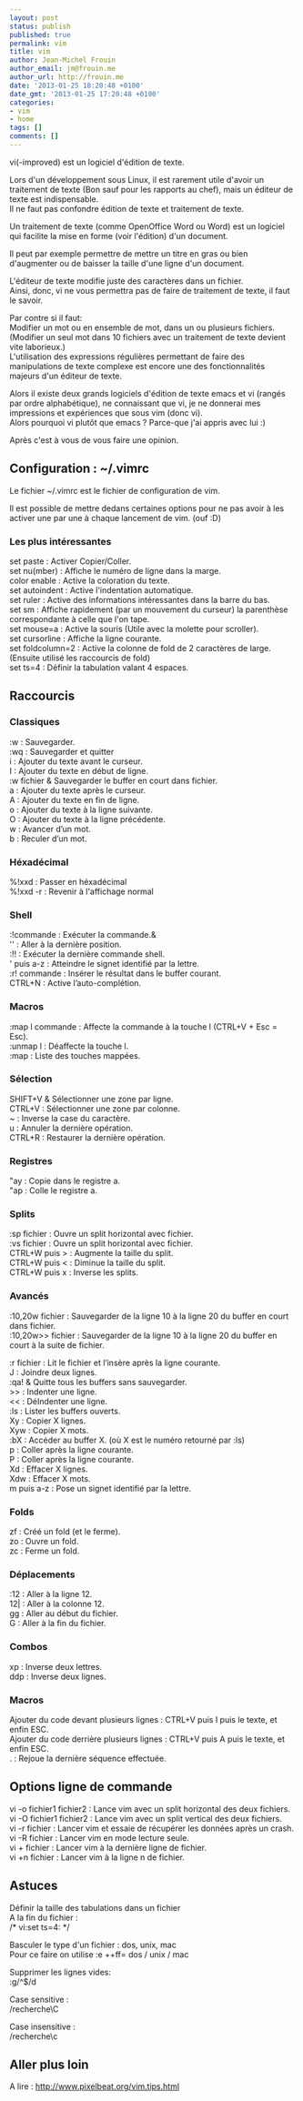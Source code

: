 ```yaml
---
layout: post
status: publish
published: true
permalink: vim
title: vim
author: Jean-Michel Frouin
author_email: jm@frouin.me
author_url: http://frouin.me
date: '2013-01-25 18:20:48 +0100'
date_gmt: '2013-01-25 17:20:48 +0100'
categories:
- vim
- home
tags: []
comments: []
---
```

<p>vi(-improved) est un logiciel d'édition de texte.</p>
<p>Lors d'un développement sous Linux, il est rarement utile d'avoir un traitement de texte (Bon sauf pour les rapports au chef), mais un éditeur de texte est indispensable.<br />
Il ne faut pas confondre édition de texte et traitement de texte.</p>
<p>Un traitement de texte (comme OpenOffice Word ou Word) est un logiciel qui facilite la mise en forme (voir l'édition) d'un document.<br /></p>
<!--more-->
<p>Il peut par exemple permettre de mettre un titre en gras ou bien d'augmenter ou de baisser la taille d'une ligne d'un document.</p>
<p>L'éditeur de texte modifie juste des caractères dans un fichier.<br />
Ainsi, donc, vi ne vous permettra pas de faire de traitement de texte, il faut le savoir.</p>
<p>Par contre si il faut:<br />
Modifier un mot ou en ensemble de mot, dans un ou plusieurs fichiers. (Modifier un seul mot dans 10 fichiers avec un traitement de texte devient vite laborieux.)<br />
L'utilisation des expressions régulières permettant de faire des manipulations de texte complexe est encore une des fonctionnalités majeurs d'un éditeur de texte.</p>
<p>Alors il existe deux grands logiciels d'édition de texte emacs et vi (rangés par ordre alphabétique), ne connaissant que vi, je ne donnerai mes impressions et expériences que sous vim (donc vi).<br />
Alors pourquoi vi plutôt que emacs ? Parce-que j'ai appris avec lui :)</p>
<p>Après c'est à vous de vous faire une opinion.<br /></p>
<h2>Configuration : ~/.vimrc</h2>
<p>Le fichier ~/.vimrc est le fichier de configuration de vim.</p>
<p>Il est possible de mettre dedans certaines options pour ne pas avoir à les activer une par une à chaque lancement de vim. (ouf :D)</p>
<h3>Les plus intéressantes</h3>
set paste : Activer Copier/Coller.<br />
set nu(mber) : Affiche le numéro de ligne dans la marge.<br />
color enable : Active la coloration du texte.<br />
set autoindent : Active l'indentation automatique.<br />
set ruler : Active des informations intéressantes dans la barre du bas.<br />
set sm : Affiche rapidement (par un mouvement du curseur) la parenthèse correspondante à celle que l'on tape.<br />
set mouse=a : Active la souris (Utile avec la molette pour scroller).<br />
set cursorline : Affiche la ligne courante.<br />
set foldcolumn=2 : Active la colonne de fold de 2 caractères de large. (Ensuite utilisé les raccourcis de fold)<br />
set ts=4 : Définir la tabulation valant 4 espaces.<br /> </p>
<h2>Raccourcis</h2>
<h3>Classiques</h3>
<p>:w : Sauvegarder.<br />
:wq : Sauvegarder et quitter<br />
i : Ajouter du texte avant le curseur.<br />
I : Ajouter du texte en début de ligne.<br />
:w fichier & Sauvegarder le buffer en court dans fichier.<br />
a : Ajouter du texte après le curseur.<br />
A : Ajouter du texte en fin de ligne.<br />
o : Ajouter du texte à la ligne suivante.<br />
O : Ajouter du texte à la ligne précédente.<br />
w : Avancer d’un mot.<br />
b : Reculer d’un mot.</p>
<h3>Héxadécimal</h3>
<p>%!xxd : Passer en héxadécimal<br />
%!xxd -r : Revenir à l'affichage normal</p>
<h3>Shell</h3>
<p>:!commande : Exécuter la commande.&<br />
'' : Aller à la dernière position.<br />
:!! : Exécuter la dernière commande shell.<br />
' puis a-z : Atteindre le signet identifié par la lettre.<br />
:r! commande : Insérer le résultat dans le buffer courant.<br />
CTRL+N : Active l’auto-complétion.</p>
<h3>Macros</h3>
<p>:map l commande : Affecte la commande à la touche l (CTRL+V + Esc = Esc).<br />
:unmap l : Déaffecte la touche l.<br />
:map : Liste des touches mappées.</p>
<h3>Sélection</h3>
<p>SHIFT+V & Sélectionner une zone par ligne.<br />
CTRL+V : Sélectionner une zone par colonne.<br />
~ : Inverse la case du caractère.<br />
u : Annuler la dernière opération.<br />
CTRL+R : Restaurer la dernière opération.</p>
<h3>Registres</h3>
<p>"ay : Copie dans le registre a.<br />
"ap : Colle le registre a.</p>
<h3>Splits</h3>
<p>:sp  fichier : Ouvre un split horizontal avec fichier.<br />
:vs fichier : Ouvre un split horizontal avec fichier.<br />
CTRL+W puis > : Augmente la taille du split.<br />
CTRL+W puis < : Diminue la taille du split.<br />
CTRL+W puis x : Inverse les splits.<br />
</p>
<h3>Avancés</h3>
<p>:10,20w fichier : Sauvegarder de la ligne 10 à la ligne 20 du buffer en court dans fichier.<br />
:10,20w>> fichier : Sauvegarder de la ligne 10 à la ligne 20 du buffer en court à la suite de fichier.</p>
<p>:r fichier : Lit le fichier et l’insère après la ligne courante.<br />
J : Joindre deux lignes.<br />
:qa! & Quitte tous les buffers sans sauvegarder.<br />
>> : Indenter une ligne.<br />
<< : DéIndenter une ligne.<br />
:ls : Lister les buffers ouverts.<br />
Xy : Copier X lignes.<br />
Xyw : Copier X mots.<br />
:bX : Accéder au buffer X. (où X est le numéro retourné par :ls)<br />
p : Coller après la ligne courante.<br />
P : Coller après la ligne courante.<br />
Xd : Effacer X lignes.<br />
Xdw : Effacer X mots.<br />
m puis a-z : Pose un signet identifié par la lettre.</p>
<h3>Folds</h3>
<p>zf : Créé un fold (et le ferme).<br />
zo : Ouvre un fold.<br />
zc : Ferme un fold.</p>
<h3>Déplacements</h3>
<p>:12 : Aller à la ligne 12.<br />
12| : Aller à la colonne 12.<br />
gg : Aller au début du fichier.<br />
G : Aller à la fin du fichier.</p>
<h3>Combos</h3>
<p>xp : Inverse deux lettres.<br />
ddp : Inverse deux lignes.</p>
<h3>Macros</h3>
<p>Ajouter du code devant plusieurs lignes : CTRL+V puis I puis le texte, et enfin ESC.<br />
Ajouter du code derrière plusieurs lignes : CTRL+V puis A puis le texte, et enfin ESC.<br />
. : Rejoue la dernière séquence effectuée.</p>
<h2>Options ligne de commande</h2>
<p>vi -o fichier1 fichier2 : Lance vim avec un split horizontal des deux fichiers.<br />
vi -O fichier1 fichier2 : Lance vim avec un split vertical des deux fichiers.<br />
vi -r fichier : Lancer vim et essaie de récupérer les données après un crash.<br />
vi -R fichier : Lancer vim en mode lecture seule.<br />
vi + fichier : Lancer vim à la dernière ligne de fichier.<br />
vi +n fichier : Lancer vim à la ligne n de fichier.</p>
<h2>Astuces</h2>
<p>Définir la taille des tabulations dans un fichier<br />
A la fin du fichier :<br />
/* vi:set ts=4: */</p>
<p>Basculer le type d'un fichier : dos, unix, mac<br />
Pour ce faire on utilise :e ++ff= dos / unix / mac</p>
<p>Supprimer les lignes vides:<br />
:g/^$/d</p>
<p>Case sensitive :<br />
/recherche\C</p>
<p>Case insensitive :<br />
/recherche\c</p>
<h2>Aller plus loin</h2>
<p>A lire : <a href="http://www.pixelbeat.org/vim.tips.html" target="_blank">http://www.pixelbeat.org/vim.tips.html</a></p>
<!-- Matomo -->
<script type="text/javascript">
  var _paq = window._paq || [];
  /* tracker methods like "setCustomDimension" should be called before "trackPageView" */
  _paq.push(['trackPageView']);
  _paq.push(['enableLinkTracking']);
  (function() {
    var u="//stats.frouin.me/";
    _paq.push(['setTrackerUrl', u+'matomo.php']);
    _paq.push(['setSiteId', '1']);
    var d=document, g=d.createElement('script'), s=d.getElementsByTagName('script')[0];
    g.type='text/javascript'; g.async=true; g.defer=true; g.src=u+'matomo.js'; s.parentNode.insertBefore(g,s);
  })();
</script>
<!-- End Matomo Code -->
